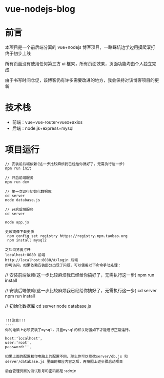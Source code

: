 # vue-nodejs-blog

# 前言

本项目是一个前后端分离的 vue+nodejs 博客项目，一路踩坑边学边用摸爬滚打终于初步上线

所有页面没有使用任何第三方 ui 框架，所有页面效果，页面功能均由个人独立完成

由于书写时间仓促，该博客仍有许多需要改进的地方，我会保持对该博客项目的更新

# 技术栈

- 前端：vue+vue-router+vuex+axios
- 后端：node.js+express+mysql

# 项目运行

```
// 安装前后端依赖(这一步比较麻烦我已经给你搞好了，无需执行这一步)
npm run init

// 开启前端服务
npm run dev

// 第一次运行初始化数据库
cd server
node database.js

// 开启后端服务
cd server

node app.js

更改镜像下载更快
 npm config set registry https://registry.npm.taobao.org
 npm install mysql2

之后浏览器打开
localhost:8080 前端
http://localhost:8080/#/login 后端
即可访问，如果依赖安装部分出现了问题，可以使用以下命令手动处理：
```

// 安装前端依赖(这一步比较麻烦我已经给你搞好了，无需执行这一步)
npm run install

// 安装后端依赖(这一步比较麻烦我已经给你搞好了，无需执行这一步)
cd server
npm run install

// 初始化数据库
cd server
node database.js

```

!!!注意!!!
----
你的电脑上必须安装了mysql，并且mysql的相关配置如下才能进行正常运行。

```

    host:'localhost',
    user:'root',
    password:'',

```
如果上面的配置和你电脑上的配置不同，那么你可以修改server/db.js 和server/database.js 里面的相应内容之后，再按照上述步骤启动项目

后台管理页面的测试账号和密码都是:admin
```
